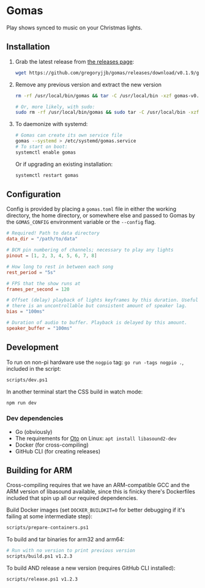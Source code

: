 # Gomas

Play shows synced to music on your Christmas lights.

## Installation

1. Grab the latest release from [the releases page](https://github.com/gregoryjjb/gomas/releases/latest):
    ```sh
    wget https://github.com/gregoryjjb/gomas/releases/download/v0.1.9/gomas-v0.1.9-arm64.tgz
    ```

2. Remove any previous version and extract the new version
    ```sh
    rm -rf /usr/local/bin/gomas && tar -C /usr/local/bin -xzf gomas-v0.1.9-arm64.tgz

    # Or, more likely, with sudo:
    sudo rm -rf /usr/local/bin/gomas && sudo tar -C /usr/local/bin -xzf gomas-v0.1.9-arm64.tgz
     ```

3. To daemonize with systemd:
    ```sh
    # Gomas can create its own service file
    gomas --systemd > /etc/systemd/gomas.service
    # To start on boot:
    systemctl enable gomas
    ```
    Or if upgrading an existing installation:
    ```sh
    systemctl restart gomas
    ```

## Configuration

Config is provided by placing a `gomas.toml` file in either the working directory, the home directory, or somewhere else and passed to Gomas by the `GOMAS_CONFIG` environment variable or the `--config` flag.

```toml
# Required! Path to data directory
data_dir = "/path/to/data"

# BCM pin numbering of channels; necessary to play any lights
pinout = [1, 2, 3, 4, 5, 6, 7, 8]

# How long to rest in between each song
rest_period = "5s"

# FPS that the show runs at
frames_per_second = 120

# Offset (delay) playback of lights keyframes by this duration. Useful if 
# there is an uncontrollable but consistent amount of speaker lag.
bias = "100ms"

# Duration of audio to buffer. Playback is delayed by this amount.
speaker_buffer = "100ms"
```

## Development

To run on non-pi hardware use the `nogpio` tag: `go run -tags nogpio .`, included in the script:

```sh
scripts/dev.ps1
```

In another terminal start the CSS build in watch mode:

```sh
npm run dev
```

### Dev dependencies

- Go (obviously)
- The requirements for [Oto](https://github.com/hajimehoshi/oto) on Linux: `apt install libasound2-dev` 
- Docker (for cross-compiling)
- GitHub CLI (for creating releases)

## Building for ARM

Cross-compiling requires that we have an ARM-compatible GCC and the ARM version of libasound available, since this is finicky there's Dockerfiles included that spin up all our required dependencies.

Build Docker images (set `DOCKER_BUILDKIT=0` for better debugging if it's failing at some intermediate step):

```sh
scripts/prepare-containers.ps1
```

To build and tar binaries for arm32 and arm64:

```sh
# Run with no version to print previous version
scripts/build.ps1 v1.2.3
```

To build AND release a new version (requires GitHub CLI installed):

```sh
scripts/release.ps1 v1.2.3
```
